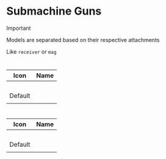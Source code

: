 # Submachine Guns
> [!IMPORTANT]
> Models are separated based on their respective attachments
>
> Like `receiver` or `mag`



# 
| Icon | Name |
| :--: | :--: | 
| | | | | 
<br> Default | | 
| | | | | 




# 
| Icon | Name |
| :--: | :--: | 
| | | | | 
<br> Default | | 
| | | | | 




































